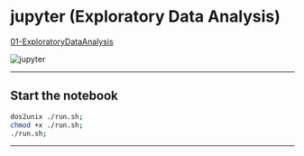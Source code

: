 # jupyter (Exploratory Data Analysis)

[01-ExploratoryDataAnalysis](./work/01-ExploratoryDataAnalysis.ipynb)

![jupyter](../assets/jupyter.jpg)

---

## Start the notebook
```bash
dos2unix ./run.sh;
chmod +x ./run.sh;
./run.sh;
```
---
